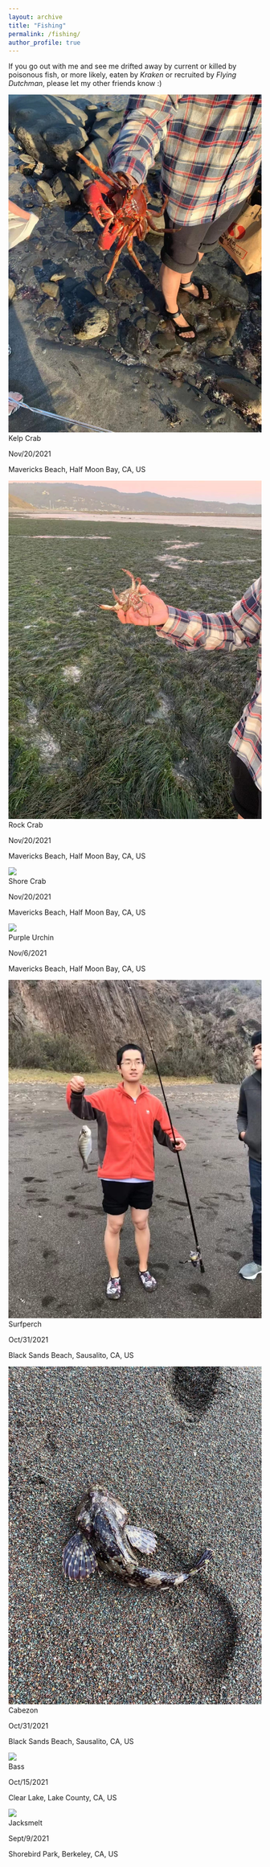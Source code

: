 ```yaml
---
layout: archive
title: "Fishing"
permalink: /fishing/
author_profile: true
---
```


If you go out with me and see me drifted away by current or killed by poisonous fish, or more likely, eaten by *Kraken* or recruited by *Flying Dutchman*, please let my other friends know :)

<link rel="stylesheet" href="../assets/css/stylesheet.css">
<meta name="viewport" content="width=device-width, initial-scale=1.0">

<div id="wrapper">

  <div class="image-container">
    <img src="../images/fishing/kelp_crab_1.jpg" />
    <div class="image-caption">
      <h1_hover>Kelp Crab</h1_hover>
      <p>Nov/20/2021</p>
      <p>Mavericks Beach, Half Moon Bay, CA, US</p>
    </div>
  </div>

  <div class="image-container">
    <img src="../images/fishing/rock_crab_1.jpg" />
    <div class="image-caption">
      <h1_hover>Rock Crab</h1_hover>
      <p>Nov/20/2021</p>
      <p>Mavericks Beach, Half Moon Bay, CA, US</p>
    </div>
  </div>

  <div class="image-container">
    <img src="../images/fishing/purple_urchin_1.jpg" />
    <div class="image-caption">
      <h1_hover>Shore Crab</h1_hover>
      <p>Nov/20/2021</p>
      <p>Mavericks Beach, Half Moon Bay, CA, US</p>
    </div>
  </div>

  <div class="image-container">
    <img src="../images/fishing/purple_urchin_1.jpg" />
    <div class="image-caption">
      <h1_hover>Purple Urchin</h1_hover>
      <p>Nov/6/2021</p>
      <p>Mavericks Beach, Half Moon Bay, CA, US</p>
    </div>
  </div>


  <div class="image-container">
    <img src="../images/fishing/surfperch_1.jpg" />
    <div class="image-caption">
      <h1_hover>Surfperch</h1_hover>
      <p>Oct/31/2021</p>
      <p>Black Sands Beach, Sausalito, CA, US</p>
    </div>
  </div>

  <div class="image-container">
    <img src="../images/fishing/cabezon_1.jpg" />
    <div class="image-caption">
      <h1_hover>Cabezon</h1_hover>
      <p>Oct/31/2021</p>
      <p>Black Sands Beach, Sausalito, CA, US</p>
    </div>
  </div>

  <div class="image-container">
    <img src="../images/fishing/bass_1.jpg" />
    <div class="image-caption">
      <h1_hover>Bass</h1_hover>
      <p>Oct/15/2021</p>
      <p>Clear Lake, Lake County, CA, US</p>
    </div>
  </div>

  <div class="image-container">
    <img src="../images/fishing/jacksmelt_1.jpg" />
    <div class="image-caption">
      <h1_hover>Jacksmelt</h1_hover>
      <p>Sept/9/2021</p>
      <p>Shorebird Park, Berkeley, CA, US</p>
    </div>
  </div>
</div>

